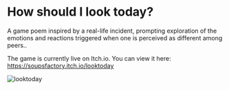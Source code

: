 # How should I look today?
A game poem inspired by a real-life incident, prompting exploration of the emotions and reactions triggered when one is perceived as different among peers..

The game is currently live on Itch.io. You can view it here: https://soupsfactory.itch.io/looktoday

![looktoday](https://github.com/supriyaDutta/looktoday/assets/34511068/92285feb-5bf8-4f3a-9bf0-bebef2534837)




